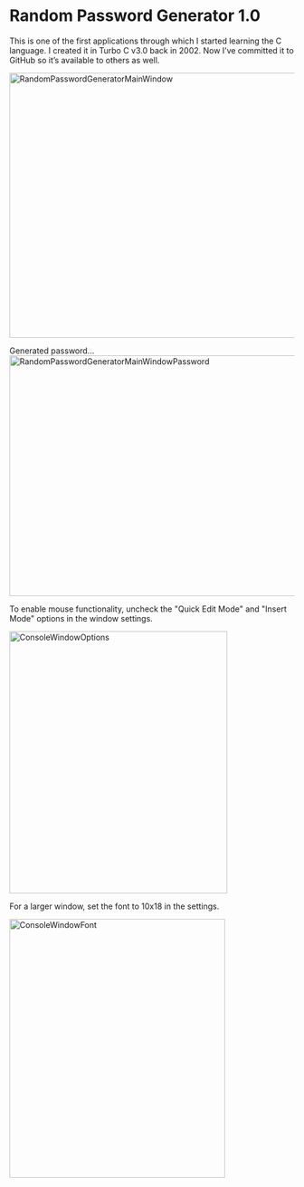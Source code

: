 # Random Password Generator 1.0

This is one of the first applications through which I started learning the C language. I created it in Turbo C v3.0 back in 2002. Now I’ve committed it to GitHub so it’s available to others as well.

<img width="797" height="468" alt="RandomPasswordGeneratorMainWindow" src="https://github.com/user-attachments/assets/ebf11268-f586-4e4f-b1f9-b7abd9e7ce1c" />

Generated password...
<img width="749" height="425" alt="RandomPasswordGeneratorMainWindowPassword" src="https://github.com/user-attachments/assets/0c2513d8-aba9-4a3e-a6de-de419e48acff" />

To enable mouse functionality, uncheck the "Quick Edit Mode" and "Insert Mode" options in the window settings.

<img width="385" height="463" alt="ConsoleWindowOptions" src="https://github.com/user-attachments/assets/b91cf021-f2a0-484b-b209-046159931a09" />


For a larger window, set the font to 10x18 in the settings.

<img width="381" height="457" alt="ConsoleWindowFont" src="https://github.com/user-attachments/assets/36e44bf4-ce01-4eef-a042-30033f71f43e" />
